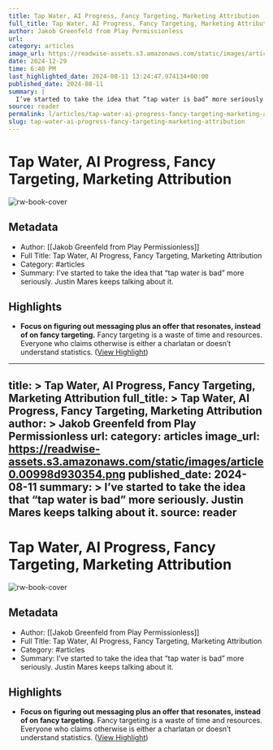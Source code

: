 ```yaml
---
title: Tap Water, AI Progress, Fancy Targeting, Marketing Attribution
full_title: Tap Water, AI Progress, Fancy Targeting, Marketing Attribution
author: Jakob Greenfeld from Play Permissionless
url: 
category: articles
image_url: https://readwise-assets.s3.amazonaws.com/static/images/article0.00998d930354.png
date: 2024-12-29
time: 6:40 PM
last_highlighted_date: 2024-08-11 13:24:47.974134+00:00
published_date: 2024-08-11
summary: |
  I’ve started to take the idea that “tap water is bad” more seriously. Justin Mares keeps talking about it.
source: reader
permalink: l/articles/tap-water-ai-progress-fancy-targeting-marketing-attribution
slug: tap-water-ai-progress-fancy-targeting-marketing-attribution
---
```

# Tap Water, AI Progress, Fancy Targeting, Marketing Attribution

![rw-book-cover](https://readwise-assets.s3.amazonaws.com/static/images/article0.00998d930354.png)

## Metadata
- Author: [[Jakob Greenfeld from Play Permissionless]]
- Full Title: Tap Water, AI Progress, Fancy Targeting, Marketing Attribution
- Category: #articles
- Summary: I’ve started to take the idea that “tap water is bad” more seriously. Justin Mares keeps talking about it.

## Highlights
- **Focus on figuring out messaging plus an offer that resonates, instead of on fancy targeting.**
  Fancy targeting is a waste of time and resources. Everyone who claims otherwise is either a charlatan or doesn’t understand statistics. ([View Highlight](https://read.readwise.io/read/01j50ssstjw64w4xt0ghb86trs))


---
title: >
  Tap Water, AI Progress, Fancy Targeting, Marketing Attribution
full_title: >
  Tap Water, AI Progress, Fancy Targeting, Marketing Attribution
author: >
  Jakob Greenfeld from Play Permissionless
url: 
category: articles
image_url: https://readwise-assets.s3.amazonaws.com/static/images/article0.00998d930354.png
published_date: 2024-08-11
summary: >
  I’ve started to take the idea that “tap water is bad” more seriously. Justin Mares keeps talking about it.
source: reader
---
# Tap Water, AI Progress, Fancy Targeting, Marketing Attribution

![rw-book-cover](https://readwise-assets.s3.amazonaws.com/static/images/article0.00998d930354.png)

## Metadata
- Author: [[Jakob Greenfeld from Play Permissionless]]
- Full Title: Tap Water, AI Progress, Fancy Targeting, Marketing Attribution
- Category: #articles
- Summary: I’ve started to take the idea that “tap water is bad” more seriously. Justin Mares keeps talking about it.

## Highlights
- **Focus on figuring out messaging plus an offer that resonates, instead of on fancy targeting.**
  Fancy targeting is a waste of time and resources. Everyone who claims otherwise is either a charlatan or doesn’t understand statistics. ([View Highlight](https://read.readwise.io/read/01j50ssstjw64w4xt0ghb86trs))


